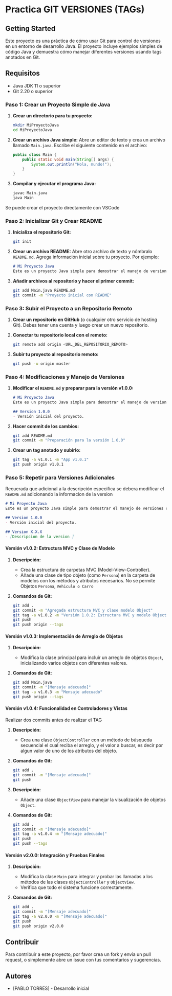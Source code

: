 # Practica GIT VERSIONES (TAGs)


## Getting Started

Este proyecto es una práctica de cómo usar Git para control de versiones en un entorno de desarrollo Java. El proyecto incluye ejemplos simples de código Java y demuestra cómo manejar diferentes versiones usando tags anotados en Git.

## Requisitos
- Java JDK 11 o superior
- Git 2.20 o superior


### Paso 1: Crear un Proyecto Simple de Java

1. **Crear un directorio para tu proyecto:**
   ```bash
   mkdir MiProyectoJava
   cd MiProyectoJava
   ```

2. **Crear un archivo Java simple:**
   Abre un editor de texto y crea un archivo llamado `Main.java`. Escribe el siguiente contenido en el archivo:
   ```java
   public class Main {
       public static void main(String[] args) {
           System.out.println("Hola, mundo!");
       }
   }
   ```

3. **Compilar y ejecutar el programa Java:**
   ```bash
   javac Main.java
   java Main
   ```

Se puede crear el proyecto directamente con VSCode

### Paso 2: Inicializar Git y Crear README

1. **Inicializa el repositorio Git:**
   ```bash
   git init
   ```

2. **Crear un archivo README:**
   Abre otro archivo de texto y nómbralo `README.md`. Agrega información inicial sobre tu proyecto. Por ejemplo:
   ```markdown
   # Mi Proyecto Java
   Este es un proyecto Java simple para demostrar el manejo de versiones con Git.
   ```

3. **Añadir archivos al repositorio y hacer el primer commit:**
   ```bash
   git add Main.java README.md
   git commit -m "Proyecto inicial con README"
   ```

### Paso 3: Subir el Proyecto a un Repositorio Remoto

1. **Crear un repositorio en GitHub** (o cualquier otro servicio de hosting Git). Debes tener una cuenta y luego crear un nuevo repositorio.

2. **Conectar tu repositorio local con el remoto:**
   ```bash
   git remote add origin <URL_DEL_REPOSITORIO_REMOTO>
   ```

3. **Subir tu proyecto al repositorio remoto:**
   ```bash
   git push -u origin master
   ```

### Paso 4: Modificaciones y Manejo de Versiones

1. **Modificar el `README.md` y preparar para la versión v1.0.0:**
   ```markdown
   # Mi Proyecto Java
   Este es un proyecto Java simple para demostrar el manejo de versiones con Git.

   ## Version 1.0.0
   - Versión inicial del proyecto.
   ```

2. **Hacer commit de los cambios:**
   ```bash
   git add README.md
   git commit -m "Preparación para la versión 1.0.0"
   ```

3. **Crear un tag anotado y subirlo:**
   ```bash
   git tag -a v1.0.1 -m "App v1.0.1"
   git push origin v1.0.1
   ```

### Paso 5: Repetir para Versiones Adicionales

Recuerada que adicional a la descripción especifica se debera modificar el `README.md` adicionando la informacion de la version 

   ```markdown
   # Mi Proyecto Java
   Este es un proyecto Java simple para demostrar el manejo de versiones con Git.

   ## Version 1.0.0
   - Versión inicial del proyecto.

   ## Version X.X.X
   - [Descripcion de la version ]
   ```

#### Versión v1.0.2: Estructura MVC y Clase de Modelo

1. **Descripción:**
   - Crea la estructura de carpetas MVC (Model-View-Controller).
   - Añade una clase de tipo objeto (como `Persona`) en la carpeta de modelos con los métodos y atributos necesarios. No se permite Objetos `Persona`, `Vehiculo o Carro`

2. **Comandos de Git:**
   ```bash
   git add .
   git commit -m "Agregada estructura MVC y clase modelo Object"
   git tag -a v1.0.2 -m "Versión 1.0.2: Estructura MVC y modelo Object implementados"
   git push 
   git push origin --tags
   ```


#### Versión v1.0.3: Implementación de Arreglo de Objetos

1. **Descripción:**
   - Modifica la clase principal para incluir un arreglo de objetos `Object`, inicializando varios objetos con diferentes valores.

2. **Comandos de Git:**
   ```bash
   git add Main.java
   git commit -m "[Mensaje adecuado]"
   git tag -a v1.0.3 -m "Mensaje adecuado"
   git push origin --tags
   ```



#### Versión v1.0.4: Funcionalidad en Controladores y Vistas
Realizar dos commits antes de realizar el TAG
1. **Descripción:**
   - Crea una clase `ObjectController` con un método de búsqueda secuencial el cual reciba el arreglo, y el valor a buscar, es decir por algun valor de uno de los atributos del objeto.

2. **Comandos de Git:**
   ```bash
   git add .
   git commit -m "[Mensaje adecuado]"
   git push
   ```

3. **Descripción:**
   - Añade una clase `ObjectView` para manejar la visualización de objetos `Object`.


4. **Comandos de Git:**
   ```bash 
   git add .
   git commit -m "[Mensaje adecuado]"
   git tag -a v1.0.4 -m "[Mensaje adecuado]"
   git push
   git push --tags
   ```

#### Versión v2.0.0: Integración y Pruebas Finales

1. **Descripción:**
   - Modifica la clase `Main` para integrar y probar las llamadas a los métodos de las clases `ObjectController` y `ObjectView`.
   - Verifica que todo el sistema funcione correctamente.

2. **Comandos de Git:**
   ```bash
   git add .
   git commit -m "[Mensaje adecuado]"
   git tag -a v2.0.0 -m "[Mensaje adecuado]"
   git push
   git push origin v2.0.0
   ```

## Contribuir

Para contribuir a este proyecto, por favor crea un fork y envía un pull request, o simplemente abre un issue con tus comentarios y sugerencias.

## Autores

- [PABLO TORRES] - Desarrollo inicial
